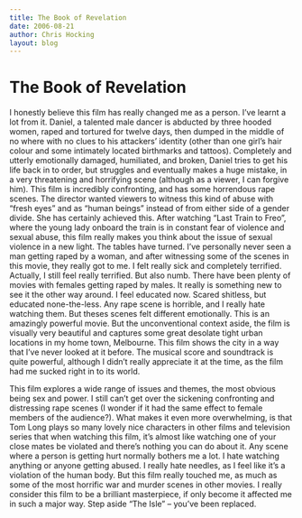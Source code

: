 ```yaml
---
title: The Book of Revelation
date: 2006-08-21
author: Chris Hocking
layout: blog
---
```

# The Book of Revelation

I honestly believe this film has really changed me as a person. I’ve learnt a lot from it. Daniel, a talented male dancer is abducted by three hooded women, raped and tortured for twelve days, then dumped in the middle of no where with no clues to his attackers’ identity (other than one girl’s hair colour and some intimately located birthmarks and tattoos). Completely and utterly emotionally damaged, humiliated, and broken, Daniel tries to get his life back in to order, but struggles and eventually makes a huge mistake, in a very threatening and horrifying scene (although as a viewer, I can forgive him). This film is incredibly confronting, and has some horrendous rape scenes. The director wanted viewers to witness this kind of abuse with “fresh eyes” and as “human beings” instead of from either side of a gender divide. She has certainly achieved this. After watching “Last Train to Freo”, where the young lady onboard the train is in constant fear of violence and sexual abuse, this film really makes you think about the issue of sexual violence in a new light. The tables have turned. I’ve personally never seen a man getting raped by a woman, and after witnessing some of the scenes in this movie, they really got to me. I felt really sick and completely terrified. Actually, I still feel really terrified. But also numb. There have been plenty of movies with females getting raped by males. It really is something new to see it the other way around. I feel educated now. Scared shitless, but educated none-the-less. Any rape scene is horrible, and I really hate watching them. But theses scenes felt different emotionally. This is an amazingly powerful movie. But the unconventional context aside, the film is visually very beautiful and captures some great desolate tight urban locations in my home town, Melbourne. This film shows the city in a way that I’ve never looked at it before. The musical score and soundtrack is quite powerful, although I didn’t really appreciate it at the time, as the film had me sucked right in to its world.

This film explores a wide range of issues and themes, the most obvious being sex and power. I still can’t get over the sickening confronting and distressing rape scenes (I wonder if it had the same effect to female members of the audience?). What makes it even more overwhelming, is that Tom Long plays so many lovely nice characters in other films and television series that when watching this film, it’s almost like watching one of your close mates be violated and there’s nothing you can do about it. Any scene where a person is getting hurt normally bothers me a lot. I hate watching anything or anyone getting abused. I really hate needles, as I feel like it’s a violation of the human body. But this film really touched me, as much as some of the most horrific war and murder scenes in other movies. I really consider this film to be a brilliant masterpiece, if only become it affected me in such a major way. Step aside “The Isle” – you’ve been replaced.